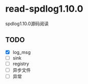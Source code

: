 # read-spdlog1.10.0
spdlog1.10.0源码阅读



## TODO

- [x] log_msg
- [ ] sink
- [ ] registry
- [ ] 异步文件
- [ ] 异常